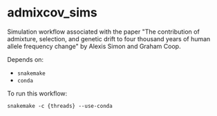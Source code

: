 # admixcov_sims

Simulation workflow associated with the paper "The contribution of admixture, selection, and genetic drift to four thousand years of human allele frequency change" by Alexis Simon and Graham Coop.

Depends on:
- `snakemake`
- `conda`

To run this workflow:
```
snakemake -c {threads} --use-conda
```

